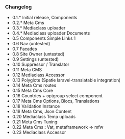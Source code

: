 ### Changelog

- 0.1.* Initial release, Components
- 0.2.* Meta Cms
- 0.3.* Mediaclass uploader
- 0.4.* Mediaclass uploader Documents
- 0.5 Components Simple Links 1
- 0.6 Nav (untested)
- 0.7 Facades
- 0.8 Site Owner (untested)
- 0.9 Settings (untested)
- 0.10 Suppressor / Translator
- 0.11 Meta CMS
- 0.12 Mediaclass Accessor
- 0.13 Polyglote (Spatie laravel-translatable integration)
- 0.14 Meta Cms routes
- 0.15 Meta Cms Core
- 0.16 Countries + optgroup select component
- 0.17 Meta Cms Options, Blocs, Translations
- 0.18 Validation Instance
- 0.19 Meta Cms, Json Content
- 0.20 Mediaclass Temp uploads
- 0.21 Meta Cms Tuning
- 0.22 Meta Cms : Vat, metaframework => mfw
- 0.23 Mediaclass Accessor